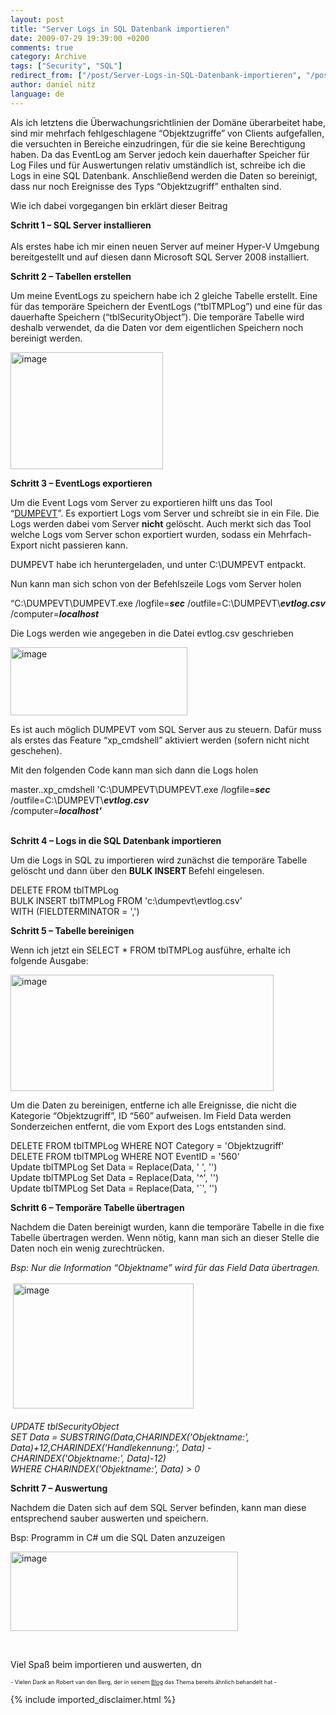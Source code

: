 ```yaml
---
layout: post
title: "Server Logs in SQL Datenbank importieren"
date: 2009-07-29 19:39:00 +0200
comments: true
category: Archive
tags: ["Security", "SQL"]
redirect_from: ["/post/Server-Logs-in-SQL-Datenbank-importieren", "/post/server-logs-in-sql-datenbank-importieren"]
author: daniel nitz
language: de
---
```

<!-- more -->
<p>Als ich letztens die &Uuml;berwachungsrichtlinien der Dom&auml;ne &uuml;berarbeitet habe, sind mir mehrfach fehlgeschlagene &ldquo;Objektzugriffe&rdquo; von Clients aufgefallen, die versuchten in Bereiche einzudringen, f&uuml;r die sie keine Berechtigung haben. Da das EventLog am Server jedoch kein dauerhafter Speicher f&uuml;r Log Files und f&uuml;r Auswertungen relativ umst&auml;ndlich ist, schreibe ich die Logs in eine SQL Datenbank. Anschlie&szlig;end werden die Daten so bereinigt, dass nur noch Ereignisse des Typs &ldquo;Objektzugriff&rdquo; enthalten sind.</p>
<p>Wie ich dabei vorgegangen bin erkl&auml;rt dieser Beitrag</p>
<p><strong>Schritt 1 &ndash; SQL Server installieren</strong> <br /><br />Als erstes habe ich mir einen neuen Server auf meiner Hyper-V Umgebung bereitgestellt und auf diesen dann Microsoft SQL Server 2008 installiert.</p>
<p><strong>Schritt 2 &ndash; Tabellen erstellen</strong></p>
<p>Um meine EventLogs zu speichern habe ich 2 gleiche Tabelle erstellt. Eine f&uuml;r das tempor&auml;re Speichern der EventLogs (&ldquo;tblTMPLog&rdquo;) und eine f&uuml;r das dauerhafte Speichern (&ldquo;tblSecurityObject&rdquo;). Die tempor&auml;re Tabelle wird deshalb verwendet, da die Daten vor dem eigentlichen Speichern noch bereinigt werden.</p>
<p><a href="/assets/archive/image_11.png"><img style="border-right-width: 0px; display: inline; border-top-width: 0px; border-bottom-width: 0px; border-left-width: 0px" title="image" src="/assets/archive/image_thumb_11.png" border="0" alt="image" width="244" height="187" /></a></p>
<p><strong>Schritt 3 &ndash; EventLogs exportieren</strong></p>
<p>Um die Event Logs vom Server zu exportieren hilft uns das Tool &ldquo;<a href="http://www.systemtools.com/cgi-bin/download.pl?DumpEvt">DUMPEVT</a>&rdquo;. Es exportiert Logs vom Server und schreibt sie in ein File. Die Logs werden dabei vom Server <strong>nicht</strong> gel&ouml;scht. Auch merkt sich das Tool welche Logs vom Server schon exportiert wurden, sodass ein Mehrfach-Export nicht passieren kann.</p>
<p>DUMPEVT habe ich heruntergeladen, und unter C:\DUMPEVT entpackt.</p>
<p>Nun kann man sich schon von der Befehlszeile Logs vom Server holen</p>
<p>&ldquo;C:\DUMPEVT\DUMPEVT.exe /logfile=<em><strong>sec</strong></em> /outfile=C:\DUMPEVT\<strong><em>evtlog.csv</em></strong> <br />/computer=<strong><em>localhost</em></strong></p>
<p>Die Logs werden wie angegeben in die Datei evtlog.csv geschrieben</p>
<p><a href="/assets/archive/image_12.png"><img style="border-right-width: 0px; display: inline; border-top-width: 0px; border-bottom-width: 0px; border-left-width: 0px" title="image" src="/assets/archive/image_thumb_12.png" border="0" alt="image" width="283" height="109" /></a></p>
<p>Es ist auch m&ouml;glich DUMPEVT vom SQL Server aus zu steuern. Daf&uuml;r muss als erstes das Feature &ldquo;xp_cmdshell&rdquo; aktiviert werden (sofern nicht nicht geschehen).</p>
<p>Mit den folgenden Code kann man sich dann die Logs holen</p>
<p>master..xp_cmdshell 'C:\DUMPEVT\DUMPEVT.exe /logfile=<strong><em>sec </em></strong>/outfile=C:\DUMPEVT\<strong><em>evtlog.csv</em></strong> <br />/computer=<strong><em>localhost'</em></strong></p>
<p><strong><br />Schritt 4 &ndash; Logs in die SQL Datenbank importieren</strong></p>
<p>Um die Logs in SQL zu importieren wird zun&auml;chst die tempor&auml;re Tabelle gel&ouml;scht und dann &uuml;ber den <strong>BULK INSERT </strong>Befehl eingelesen.</p>
<p>DELETE FROM tblTMPLog <br />BULK INSERT tblTMPLog FROM 'c:\dumpevt\evtlog.csv' <br />WITH (FIELDTERMINATOR = ',')</p>
<p><strong>Schritt 5 &ndash; Tabelle bereinigen</strong></p>
<p>Wenn ich jetzt ein SELECT * FROM tblTMPLog ausf&uuml;hre, erhalte ich folgende Ausgabe:</p>
<p><a href="/assets/archive/image_13.png"><img style="border-bottom: 0px; border-left: 0px; display: inline; border-top: 0px; border-right: 0px" title="image" src="/assets/archive/image_thumb_13.png" border="0" alt="image" width="421" height="186" /></a></p>
<p>Um die Daten zu bereinigen, entferne ich alle Ereignisse, die nicht die Kategorie &ldquo;Objektzugriff&rdquo;, ID &ldquo;560&rdquo; aufweisen. Im Field Data werden Sonderzeichen entfernt, die vom Export des Logs entstanden sind.</p>
<p>DELETE FROM tblTMPLog WHERE NOT Category = 'Objektzugriff' <br />DELETE FROM tblTMPLog WHERE NOT EventID = '560' <br />Update tblTMPLog Set Data = Replace(Data, ' ', '') <br />Update tblTMPLog Set Data = Replace(Data, '^', '') <br />Update tblTMPLog Set Data = Replace(Data, '`', '')</p>
<p><strong>Schritt 6 &ndash; Tempor&auml;re Tabelle &uuml;bertragen</strong></p>
<p>Nachdem die Daten bereinigt wurden, kann die tempor&auml;re Tabelle in die fixe Tabelle &uuml;bertragen werden. Wenn n&ouml;tig, kann man sich an dieser Stelle die Daten noch ein wenig zurechtr&uuml;cken.</p>
<p><em>Bsp: Nur die Information &ldquo;Objektname&rdquo; wird f&uuml;r das Field Data &uuml;bertragen.&nbsp; <br /><br />&nbsp;</em><a href="/assets/archive/image_14.png"><img style="border-bottom: 0px; border-left: 0px; display: inline; border-top: 0px; border-right: 0px" title="image" src="/assets/archive/image_thumb_14.png" border="0" alt="image" width="289" height="200" /></a>&nbsp; <br /><em><br />UPDATE tblSecurityObject <br />SET Data = SUBSTRING(Data,CHARINDEX('Objektname:', Data)+12,CHARINDEX('Handlekennung:', Data) - CHARINDEX('Objektname:', Data)-12) <br />WHERE CHARINDEX('Objektname:', Data) &gt; 0</em></p>
<p><strong>Schritt 7 &ndash; Auswertung</strong></p>
<p>Nachdem die Daten sich auf dem SQL Server befinden, kann man diese entsprechend sauber auswerten und speichern.</p>
<p>Bsp: Programm in C# um die SQL Daten anzuzeigen</p>
<p><a href="/assets/archive/image_15.png"><img style="border-bottom: 0px; border-left: 0px; display: inline; border-top: 0px; border-right: 0px" title="image" src="/assets/archive/image_thumb_15.png" border="0" alt="image" width="364" height="127" /></a></p>
<p>&nbsp;</p>
<p>Viel Spa&szlig; beim importieren und auswerten, dn</p>
<p><span style="font-size: xx-small;">- Vielen Dank an Robert van den Berg, der in seinem </span><a href="http://www.sql-server-performance.com/articles/per/event_logs_dumpevt_p1.aspx"><span style="font-size: xx-small;">Blog</span></a><span style="font-size: xx-small;"> das Thema bereits &auml;hnlich behandelt hat -</span></p>
{% include imported_disclaimer.html %}
